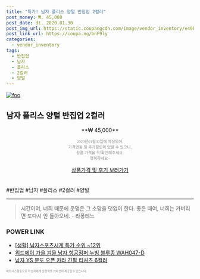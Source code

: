 ```yaml
--- 
title: "특가! 남자 플리스 양털 반집업 2컬러" 
post_money: ₩. 45,000 
post_date: dt. 2020.01.30 
post_img_url: https://static.coupangcdn.com/image/vendor_inventory/e49b/aeb3f2b1dd3068c810aab5b9ee0728d5e74be9af3ac701d16d3cc5ea2b2b.jpg 
post_link_url: https://coupa.ng/bnF9ly 
categories: 
  - vendor_inventory 
tags: 
  - 반집업 
  - 남자 
  - 플리스 
  - 2컬러 
  - 양털 
--- 
```

[![foo](https://static.coupangcdn.com/image/vendor_inventory/e49b/aeb3f2b1dd3068c810aab5b9ee0728d5e74be9af3ac701d16d3cc5ea2b2b.jpg)](https://coupa.ng/bnF9ly) 

## 남자 플리스 양털 반집업 2컬러 
<p style="text-align: center;">**₩ 45,000**</p> 
<p style="text-align: center;"><span style="color: #898c8f; font-family: Georgia,Times,serif; font-size: 0.75em;">2020년01월30일에 작성되어, <br>가격변동 및 추가할인이 있을 수 있으니,<br> 상품 가격을 꼭!확인해주세요.<br>행복하세요~</span> 
</p>	 
<div markdown="0" style="text-align: center;"><a href="https://coupa.ng/bnF9ly" class="btn btn--success">상품가격 및 후기 보러가기</a></div> 
<br><br> 
  #반집업 #남자 #플리스 #2컬러 #양털 
<hr> 

> 시간이여, 너희 때문에 운명은 그 소망을 덧없이 한다. 좋은 때여, 너희는 가버리면 또다시 안 돌아오네. - 라퐁테느 


### POWER LINK

* <a href="https://blog.naver.com/sakai111/221783213313" target="_blank"> [생활] 남자스포츠시계 특가 순위 ~12위</a>
* <a href="https://blog.naver.com/fasyy4321/221777071481" target="_blank">위드에이 가을 겨울 남자 항공점퍼 누빔 블루종 WAH047-D</a>
* <a href="https://blog.naver.com/an0733/221785282245" target="_blank">남자 YS 분또 오픈 카라 긴팔 티셔츠 6컬러</a>

<span style="color: #898c8f; font-family: Georgia,Times,serif; font-size: 0.55em;">파트너스활동으로 작성자에게 일정액의 커미션이 제공될수 있습니다.</span> 

